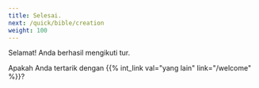 ```yaml
---
title: Selesai.
next: /quick/bible/creation
weight: 100
---
```


Selamat! Anda berhasil mengikuti tur. 

Apakah Anda tertarik dengan {{% int_link val="yang lain" link="/welcome" %}}?
